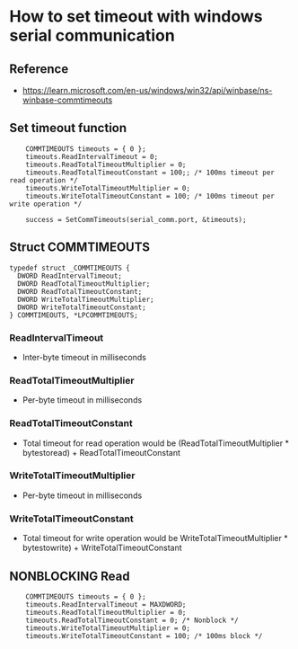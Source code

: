 # How to set timeout with windows serial communication 

## Reference
+ https://learn.microsoft.com/en-us/windows/win32/api/winbase/ns-winbase-commtimeouts

## Set timeout function
```
    COMMTIMEOUTS timeouts = { 0 };
    timeouts.ReadIntervalTimeout = 0;
    timeouts.ReadTotalTimeoutMultiplier = 0;
    timeouts.ReadTotalTimeoutConstant = 100;; /* 100ms timeout per read operation */
    timeouts.WriteTotalTimeoutMultiplier = 0;
    timeouts.WriteTotalTimeoutConstant = 100; /* 100ms timeout per write operation */

    success = SetCommTimeouts(serial_comm.port, &timeouts);
```

## Struct COMMTIMEOUTS 
```
typedef struct _COMMTIMEOUTS {
  DWORD ReadIntervalTimeout;
  DWORD ReadTotalTimeoutMultiplier;
  DWORD ReadTotalTimeoutConstant;
  DWORD WriteTotalTimeoutMultiplier;
  DWORD WriteTotalTimeoutConstant;
} COMMTIMEOUTS, *LPCOMMTIMEOUTS;
```

### ReadIntervalTimeout
+ Inter-byte timeout in milliseconds

### ReadTotalTimeoutMultiplier
+ Per-byte timeout in milliseconds

### ReadTotalTimeoutConstant
+ Total timeout for read operation would be (ReadTotalTimeoutMultiplier * bytestoread) + ReadTotalTimeoutConstant

### WriteTotalTimeoutMultiplier
+  Per-byte timeout in milliseconds

### WriteTotalTimeoutConstant
+ Total timeout for write operation would be WriteTotalTimeoutMultiplier * bytestowrite) + WriteTotalTimeoutConstant



## NONBLOCKING Read
```
    COMMTIMEOUTS timeouts = { 0 };
    timeouts.ReadIntervalTimeout = MAXDWORD;
    timeouts.ReadTotalTimeoutMultiplier = 0;
    timeouts.ReadTotalTimeoutConstant = 0; /* Nonblock */
    timeouts.WriteTotalTimeoutMultiplier = 0;
    timeouts.WriteTotalTimeoutConstant = 100; /* 100ms block */
```